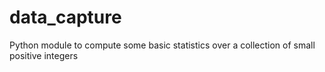 # data_capture
Python module to compute some basic statistics over a collection of small positive integers
